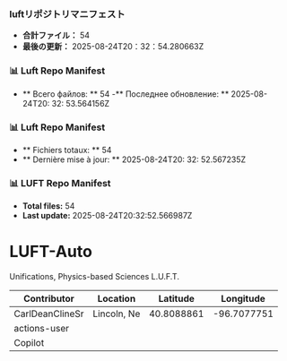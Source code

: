 <!-- LUFT_MANIFEST_JA START -->
### luftリポジトリマニフェスト

-  **合計ファイル：** 54
-  **最後の更新：** 2025-08-24T20：32：54.280663Z
<!-- LUFT_MANIFEST_JA END -->

<!-- LUFT_MANIFEST_RU START -->
### 📊 Luft Repo Manifest

- ** Всего файлов: ** 54
-** Последнее обновление: ** 2025-08-24T20: 32: 53.564156Z
<!-- LUFT_MANIFEST_RU END -->

<!-- LUFT_MANIFEST_FR START -->
### 📊 Luft Repo Manifest

- ** Fichiers totaux: ** 54
- ** Dernière mise à jour: ** 2025-08-24T20: 32: 52.567235Z
<!-- LUFT_MANIFEST_FR END -->

<!-- LUFT_MANIFEST_EN START -->
### 📊 LUFT Repo Manifest

- **Total files:** 54
- **Last update:** 2025-08-24T20:32:52.566987Z

<!-- LUFT_MANIFEST_EN END -->

# LUFT-Auto
Unifications, Physics-based Sciences L.U.F.T.

<!-- LUFT_CONTRIBUTOR_MAP START -->
| Contributor | Location | Latitude | Longitude |
|-------------|----------|----------|-----------|
| CarlDeanClineSr | Lincoln, Ne | 40.8088861 | -96.7077751 |
| actions-user |  |  |  |
| Copilot |  |  |  |

<!-- LUFT_CONTRIBUTOR_MAP END -->
